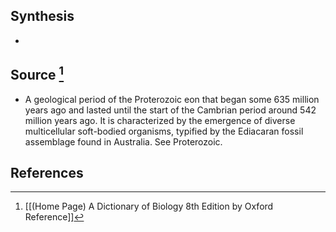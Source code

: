 ## Synthesis
- 
## Source [^1]
- A geological period of the Proterozoic eon that began some 635 million years ago and lasted until the start of the Cambrian period around 542 million years ago. It is characterized by the emergence of diverse multicellular soft-bodied organisms, typified by the Ediacaran fossil assemblage found in Australia. See Proterozoic.
## References

[^1]: [[(Home Page) A Dictionary of Biology 8th Edition by Oxford Reference]]